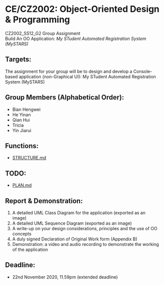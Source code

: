 # CE/CZ2002: Object-Oriented Design & Programming
CZ2002_SS12_G2 Group Assignment  
Build An OO Application: _My STudent Automated Registration System (MySTARS)_
  
## Targets:
The assignment for your group will be to design and develop a Console-based application (non-Graphical UI): My STudent Automated Registration System (MySTARS)
  
## Group Members (Alphabetical Order):
- Bian Hengwei
- He Yinan
- Qian Hui
- Tricia
- Yin Jiarui
  
## Functions:
- [STRUCTURE.md](STRUCTURE.md)

## TODO:
- [PLAN.md](PLAN.md)

## Report & Demonstration:
1. A detailed UML Class Diagram for the application (exported as an image)
2. A detailed UML Sequence Diagram (exported as an image)
3. A write-up on your design considerations, principles and the use of OO concepts
4. A duly signed Declaration of Original Work form (Appendix B)
5. Demonstration: a video and audio recording to demonstrate the working of the application

## Deadline:
- 22nd November 2020, 11.59pm (extended deadline)
